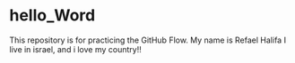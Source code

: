# hello_Word
This repository is for practicing the GitHub Flow.
My name is Refael Halifa 
I live in israel, and i love my country!!

